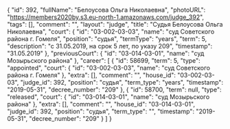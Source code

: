 {
    "id": 392,
    "fullName": "Белоусова Ольга Николаевна",
    "photoURL": "https://members2020by.s3.eu-north-1.amazonaws.com/judge_392",
    "tags": [],
    "comment": "",
    "layout": "judge",
    "title": "Судья Белоусова Ольга Николаевна",
    "court": {
        "id": "03-002-03-03",
        "name": "суд Советского района г. Гомеля",
        "position": "судья",
        "termType": "years",
        "term": 5,
        "description": "c 31.05.2019, на срок 5 лет, по указу 209",
        "timestamp": "31.05.2019"
    },
    "previousCourt": {
        "id": "03-014-03-01",
        "name": "суд Мозырьского района"
    },
    "career": [
        {
            "id": 58699,
            "term": 5,
            "type": "appointed",
            "court": {
                "id": "03-002-03-03",
                "name": "суд Советского района г. Гомеля"
            },
            "extra": [],
            "comment": "",
            "house_id": "03-002-03-03",
            "judge_id": 392,
            "position": "судья",
            "term_type": "years",
            "timestamp": "2019-05-31",
            "decree_number": "209"
        },
        {
            "id": 58700,
            "term": null,
            "type": "released",
            "court": {
                "id": "03-014-03-01",
                "name": "суд Мозырьского района"
            },
            "extra": [],
            "comment": "",
            "house_id": "03-014-03-01",
            "judge_id": 392,
            "position": "судья",
            "term_type": "",
            "timestamp": "2019-05-31",
            "decree_number": "209"
        }
    ]
}